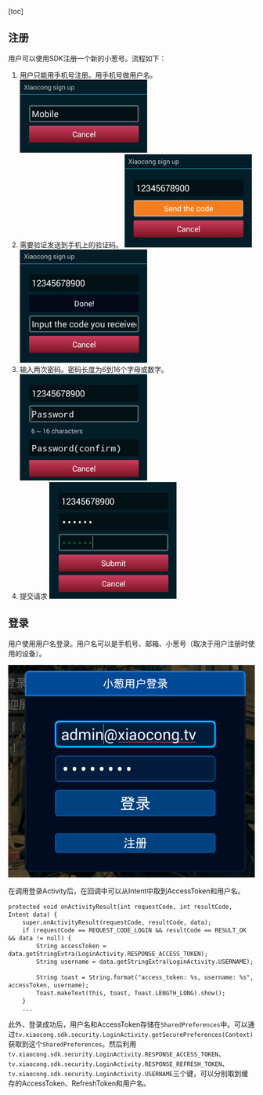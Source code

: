[toc]

## 注册

用户可以使用SDK注册一个新的小葱号。流程如下：

1. 用户只能用手机号注册。用手机号做用户名。
	![First step](signup-1.png)
1. 需要验证发送到手机上的验证码。
	![step2](signup-2.png)
	![step2](signup-3.png)
1. 输入两次密码。密码长度为6到16个字母或数字。
	![step2](signup-4.png)
1. 提交请求
	![step2](signup-5.png)

## 登录

用户使用用户名登录。用户名可以是手机号、邮箱、小葱号（取决于用户注册时使用的设备）。

![](signin.png)

在调用登录Activity后，在回调中可以从Intent中取到AccessToken和用户名。

```
protected void onActivityResult(int requestCode, int resultCode, Intent data) {
	super.onActivityResult(requestCode, resultCode, data);
    if (requestCode == REQUEST_CODE_LOGIN && resultCode == RESULT_OK && data != null) {
        String accessToken = data.getStringExtra(LoginActivity.RESPONSE_ACCESS_TOKEN);
        String username = data.getStringExtra(LoginActivity.USERNAME);

        String toast = String.format("access_token: %s, username: %s", accessToken, username);
        Toast.makeText(this, toast, Toast.LENGTH_LONG).show();
    }
    ...
```

此外，登录成功后，用户名和AccessToken存储在`SharedPreferences`中。可以通过`tv.xiaocong.sdk.security.LoginActivity.getSecurePreferences(Context)`获取到这个`SharedPreferences`。然后利用`tv.xiaocong.sdk.security.LoginActivity.RESPONSE_ACCESS_TOKEN`、`tv.xiaocong.sdk.security.LoginActivity.RESPONSE_REFRESH_TOKEN`、`tv.xiaocong.sdk.security.LoginActivity.USERNAME`三个键，可以分别取到缓存的AccessToken、RefreshToken和用户名。